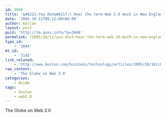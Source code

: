 ```yaml
---
id: 3046
title: '&#8221;You don&#8217;t hear the term Web 2.0 much in New England,&#8221;'
date: '2005-10-11T09:22:00+00:00'
author: Kellan
layout: post
guid: 'http://lm.quxx.info/?p=3046'
permalink: /2005/10/11/you-dont-hear-the-term-web-20-much-in-new-england/
typo_id:
    - '3044'
mt_id:
    - '3145'
link_related:
    - 'http://www.boston.com/business/technology/articles/2005/10/10/champions_of_web_20_see_a_shift_to_more_participation_by_the_public/?page=full'
raw_content:
    - 'The Globe on Web 2.0'
categories:
    - Aside
tags:
    - boston
    - web2.0
---
```


The Globe on Web 2.0